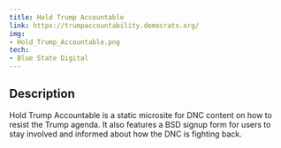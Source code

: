 ```yaml
---
title: Hold Trump Accountable
link: https://trumpaccountability.democrats.org/
img:
- Hold_Trump_Accountable.png
tech:
- Blue State Digital
---
```


## Description
Hold Trump Accountable is a static microsite for DNC content on how to resist the Trump agenda. It also features a BSD signup form for users to stay involved and informed about how the DNC is fighting back.
